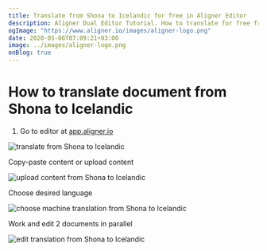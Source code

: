 ```yaml
---
title: Translate from Shona to Icelandic for free in Aligner Editor
description: Aligner Dual Editor Tutorial. How to translate for free from Shona to Icelandic. Aligner is multilingual document management platform. 
ogImage: "https://www.aligner.io/images/aligner-logo.png"
date: 2020-05-06T07:09:21+03:00
image: ../images/aligner-logo.png
onBlog: true
---
```


# How to translate document from Shona to Icelandic

1. Go to editor at [app.aligner.io](https://app.aligner.io "Aligner App web page")

![translate from Shona to Icelandic](../aligner-blank-editor.png "translate from Shona to Icelandic")

Copy-paste content or upload content

![upload content from Shona to Icelandic](../aligner-uploaded-document.png "upload content from Shona to Icelandic")

Choose desired language

![choose machine translation from Shona to Icelandic](../aligner-language-dropdown.png "choose machine translation from Shona to Icelandic")

Work and edit 2 documents in parallel

![edit translation from Shona to Icelandic](../aligner-double-sitded-editor.png "edit translation from Shona to Icelandic")

